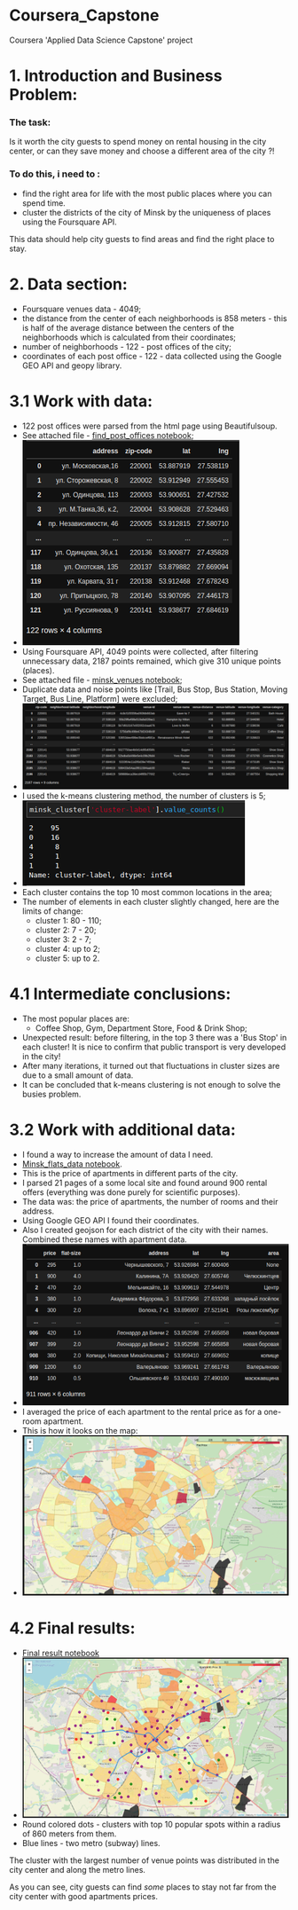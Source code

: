 # Coursera_Capstone
Coursera 'Applied Data Science Capstone' project

# 1. Introduction and Business Problem:

### The task:
Is it worth the city guests to spend money on rental housing in the city center, 
or can they save money and choose a different area of the city ?!

### To do this, i need to :
- find the right area for life with the most public places where you can spend time.
- cluster the districts of the city of Minsk by the uniqueness of places using the Foursquare API.

This data should help city guests to find areas and find the right place to stay.


# 2. Data section:
- Foursquare venues data - 4049;
- the distance from the center of each neighborhoods is 858 meters - 
this is half of the average distance between the centers of the neighborhoods 
which is calculated from their coordinates;
- number of neighborhoods - 122 - post offices of the city;
- coordinates of each post office - 122 - data collected using the 
Google GEO API and geopy library.


# 3.1 Work with data:
- 122 post offices were parsed from the html page using Beautifulsoup.
- See attached file - <a href="https://github.com/Valentin-Golyonko/Coursera_Capstone/blob/master/blr/find_post_offices.ipynb" target="_blank">find_post_offices notebook</a>;
- <img src="https://github.com/Valentin-Golyonko/Coursera_Capstone/blob/master/blr/imgs/zip_codes_minsk_list.png" alt="zip_codes_minsk_list">
- Using Foursquare API, 4049 points were collected, after filtering unnecessary data, 2187 points remained, which give 310 unique points (places).
- See attached file - <a href="https://github.com/Valentin-Golyonko/Coursera_Capstone/blob/master/blr/minsk_venues.ipynb" target="_blank">minsk_venues notebook</a>;
- Duplicate data and noise points like [Trail, Bus Stop, Bus Station, Moving Target, Bus Line, Platform] were excluded;
- <img src="https://github.com/Valentin-Golyonko/Coursera_Capstone/blob/master/blr/imgs/minsk_venues.png" alt="minsk_venues">
- I used the k-means clustering method, the number of clusters is 5;
- <img src="https://github.com/Valentin-Golyonko/Coursera_Capstone/blob/master/blr/imgs/minsk_cluster.png" alt="minsk_venues">
- Each cluster contains the top 10 most common locations in the area;
- The number of elements in each cluster slightly changed, here are the limits of change:
    - cluster 1: 80 - 110;
    - cluster 2: 7 - 20;
    - cluster 3: 2 - 7;
    - cluster 4: up to 2;
    - cluster 5: up to 2.


# 4.1 Intermediate conclusions:
- The most popular places are:
    - Coffee Shop, Gym, Department Store, Food & Drink Shop;
- Unexpected result: before filtering, in the top 3 there was a 'Bus Stop' in each cluster! 
It is nice to confirm that public transport is very developed in the city!
- After many iterations, it turned out that fluctuations in cluster sizes are due to a small amount of data.
- It can be concluded that k-means clustering is not enough to solve the busies problem.

# 3.2 Work with additional data:
- I found a way to increase the amount of data I need. 
- <a href="https://github.com/Valentin-Golyonko/Coursera_Capstone/blob/master/blr/Minsk_flats_data.ipynb" target="_blank">Minsk_flats_data notebook</a>.
- This is the price of apartments in different parts of the city.
- I parsed 21 pages of a some local site and found around 900 rental offers 
(everything was done purely for scientific purposes).
- The data was: the price of apartments, the number of rooms and their address.
- Using Google GEO API I found their coordinates.
- Also I created geojson for each district of the city with their names. 
Combined these names with apartment data.
- <img src="https://github.com/Valentin-Golyonko/Coursera_Capstone/blob/master/blr/imgs/minsk_flats_dataframe.png" alt="minsk_flats_dataframe">
- I averaged the price of each apartment to the rental price as for a one-room apartment.
- This is how it looks on the map:
- <img src="https://github.com/Valentin-Golyonko/Coursera_Capstone/blob/master/blr/imgs/minsk_avg_flat_price.png" alt="minsk_avg_flat_price">


# 4.2 Final results:
- <a href="https://github.com/Valentin-Golyonko/Coursera_Capstone/blob/master/blr/Final%20result.ipynb" target="_blank">Final result notebook</a>
- <img src="https://github.com/Valentin-Golyonko/Coursera_Capstone/blob/master/blr/imgs/final_result.png" alt="final_result">
- Round colored dots - clusters with top 10 popular spots within a radius of 860 meters from them. 
- Blue lines - two metro (subway) lines.


The cluster with the largest number of venue points was distributed in the city center and along the metro lines.
 
As you can see, city guests can find _some_ places to stay not far from the city center with good apartments prices.
